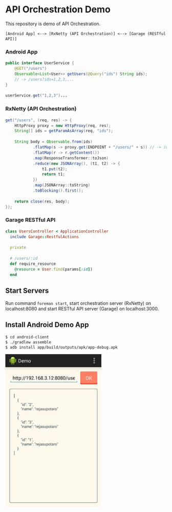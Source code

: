 # API Orchestration Demo

This repository is demo of API Orchestration.

```
[Android App] <--> [RxNetty (API Orchestration)] <--> [Garage (RESTful API)]
```

### Android App

```java
public interface UserService {
    @GET("/users")
    Observable<List<User>> getUsers(@Query("ids") String ids);
    // -> /users?ids=1,2,3,...
}

userService.get("1,2,3")...
```

### RxNetty (API Orchestration)

```java
get("/users", (req, res) -> {
    HttpProxy proxy = new HttpProxy(req, res);
    String[] ids = getParamAsArray(req, "ids");

    String body = Observable.from(ids)
            .flatMap(s -> proxy.get(ENDPOINT + "/users/" + s)) // -> /users/1 /users/2 /users/3
            .flatMap(r -> r.getContent())
            .map(ResponseTransformer::toJson)
            .reduce(new JSONArray(), (t1, t2) -> {
                t1.put(t2);
                return t1;
            })
            .map(JSONArray::toString)
            .toBlocking().first();

    return close(res, body);
});
```

### Garage RESTful API

```ruby
class UsersController < ApplicationController
  include Garage::RestfulActions

  private

  # /users/:id
  def require_resource
    @resource = User.find(params[:id])
  end
```

## Start Servers

Run command `foreman start`, start orchestration server (RxNetty) on localhost:8080 and start RESTful API server (Garage) on localhost:3000.

## Install Android Demo App

```
$ cd android-client
$ ./gradlew assemble
$ adb install app/build/outputs/apk/app-debug.apk
```

<img src="images/android-client.png" width="300px">
